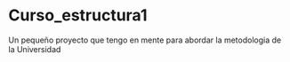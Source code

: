 # Curso_estructura1

Un pequeño proyecto que tengo en mente para abordar la metodologia de la Universidad
